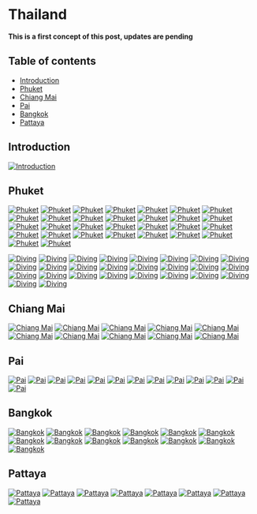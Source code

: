 # Thailand

**This is a first concept of this post, updates are pending**

## Table of contents

* [Introduction](#introduction)
* [Phuket](#phuket)
* [Chiang Mai](#chiang-mai)
* [Pai](#pai)
* [Bangkok](#bangkok)
* [Pattaya](#pattaya)

## Introduction

[![Introduction](/data/blogs/thailand/images/thumbs/01_phuket_01.jpg)](/data/blogs/thailand/images/01_phuket_01.jpg)

## Phuket

[![Phuket](/data/blogs/thailand/images/thumbs/01_phuket_03.jpg)](/data/blogs/thailand/images/01_phuket_03.jpg)
[![Phuket](/data/blogs/thailand/images/thumbs/01_phuket_05.jpg)](/data/blogs/thailand/images/01_phuket_05.jpg)
[![Phuket](/data/blogs/thailand/images/thumbs/01_phuket_06.jpg)](/data/blogs/thailand/images/01_phuket_06.jpg)
[![Phuket](/data/blogs/thailand/images/thumbs/01_phuket_07.jpg)](/data/blogs/thailand/images/01_phuket_07.jpg)
[![Phuket](/data/blogs/thailand/images/thumbs/01_phuket_10.jpg)](/data/blogs/thailand/images/01_phuket_10.jpg)
[![Phuket](/data/blogs/thailand/images/thumbs/01_phuket_11.jpg)](/data/blogs/thailand/images/01_phuket_11.jpg)
[![Phuket](/data/blogs/thailand/images/thumbs/01_phuket_14.jpg)](/data/blogs/thailand/images/01_phuket_14.jpg)
[![Phuket](/data/blogs/thailand/images/thumbs/01_phuket_16.jpg)](/data/blogs/thailand/images/01_phuket_16.jpg)
[![Phuket](/data/blogs/thailand/images/thumbs/01_phuket_19.jpg)](/data/blogs/thailand/images/01_phuket_19.jpg)
[![Phuket](/data/blogs/thailand/images/thumbs/01_phuket_21.jpg)](/data/blogs/thailand/images/01_phuket_21.jpg)
[![Phuket](/data/blogs/thailand/images/thumbs/01_phuket_23.jpg)](/data/blogs/thailand/images/01_phuket_23.jpg)
[![Phuket](/data/blogs/thailand/images/thumbs/01_phuket_25.jpg)](/data/blogs/thailand/images/01_phuket_25.jpg)
[![Phuket](/data/blogs/thailand/images/thumbs/01_phuket_27.jpg)](/data/blogs/thailand/images/01_phuket_27.jpg)
[![Phuket](/data/blogs/thailand/images/thumbs/01_phuket_28.jpg)](/data/blogs/thailand/images/01_phuket_28.jpg)
[![Phuket](/data/blogs/thailand/images/thumbs/01_phuket_31.jpg)](/data/blogs/thailand/images/01_phuket_31.jpg)
[![Phuket](/data/blogs/thailand/images/thumbs/01_phuket_32.jpg)](/data/blogs/thailand/images/01_phuket_32.jpg)
[![Phuket](/data/blogs/thailand/images/thumbs/01_phuket_35.jpg)](/data/blogs/thailand/images/01_phuket_35.jpg)
[![Phuket](/data/blogs/thailand/images/thumbs/01_phuket_40.jpg)](/data/blogs/thailand/images/01_phuket_40.jpg)
[![Phuket](/data/blogs/thailand/images/thumbs/01_phuket_42.jpg)](/data/blogs/thailand/images/01_phuket_42.jpg)
[![Phuket](/data/blogs/thailand/images/thumbs/01_phuket_48.jpg)](/data/blogs/thailand/images/01_phuket_48.jpg)
[![Phuket](/data/blogs/thailand/images/thumbs/01_phuket_53.jpg)](/data/blogs/thailand/images/01_phuket_53.jpg)
[![Phuket](/data/blogs/thailand/images/thumbs/01_phuket_55.jpg)](/data/blogs/thailand/images/01_phuket_55.jpg)
[![Phuket](/data/blogs/thailand/images/thumbs/01_phuket_58.jpg)](/data/blogs/thailand/images/01_phuket_58.jpg)
[![Phuket](/data/blogs/thailand/images/thumbs/01_phuket_62.jpg)](/data/blogs/thailand/images/01_phuket_62.jpg)
[![Phuket](/data/blogs/thailand/images/thumbs/01_phuket_70.jpg)](/data/blogs/thailand/images/01_phuket_70.jpg)
[![Phuket](/data/blogs/thailand/images/thumbs/01_phuket_76.jpg)](/data/blogs/thailand/images/01_phuket_76.jpg)
[![Phuket](/data/blogs/thailand/images/thumbs/01_phuket_79.jpg)](/data/blogs/thailand/images/01_phuket_79.jpg)
[![Phuket](/data/blogs/thailand/images/thumbs/01_phuket_82.jpg)](/data/blogs/thailand/images/01_phuket_82.jpg)
[![Phuket](/data/blogs/thailand/images/thumbs/01_phuket_83.jpg)](/data/blogs/thailand/images/01_phuket_83.jpg)
[![Phuket](/data/blogs/thailand/images/thumbs/01_phuket_84.jpg)](/data/blogs/thailand/images/01_phuket_84.jpg)


[![Diving](/data/blogs/thailand/images/thumbs/02_koh-racha-yai_001.jpg)](/data/blogs/thailand/images/02_koh-racha-yai_001.jpg)
[![Diving](/data/blogs/thailand/images/thumbs/02_koh-racha-yai_009.jpg)](/data/blogs/thailand/images/02_koh-racha-yai_009.jpg)
[![Diving](/data/blogs/thailand/images/thumbs/02_koh-racha-yai_015.jpg)](/data/blogs/thailand/images/02_koh-racha-yai_015.jpg)
[![Diving](/data/blogs/thailand/images/thumbs/02_koh-racha-yai_016.jpg)](/data/blogs/thailand/images/02_koh-racha-yai_016.jpg)
[![Diving](/data/blogs/thailand/images/thumbs/02_koh-racha-yai_024.jpg)](/data/blogs/thailand/images/02_koh-racha-yai_024.jpg)
[![Diving](/data/blogs/thailand/images/thumbs/02_koh-racha-yai_025.jpg)](/data/blogs/thailand/images/02_koh-racha-yai_025.jpg)
[![Diving](/data/blogs/thailand/images/thumbs/02_koh-racha-yai_027.jpg)](/data/blogs/thailand/images/02_koh-racha-yai_027.jpg)
[![Diving](/data/blogs/thailand/images/thumbs/02_koh-racha-yai_031.jpg)](/data/blogs/thailand/images/02_koh-racha-yai_031.jpg)
[![Diving](/data/blogs/thailand/images/thumbs/02_koh-racha-yai_043.jpg)](/data/blogs/thailand/images/02_koh-racha-yai_043.jpg)
[![Diving](/data/blogs/thailand/images/thumbs/02_koh-racha-yai_045.jpg)](/data/blogs/thailand/images/02_koh-racha-yai_045.jpg)
[![Diving](/data/blogs/thailand/images/thumbs/02_koh-racha-yai_049.jpg)](/data/blogs/thailand/images/02_koh-racha-yai_049.jpg)
[![Diving](/data/blogs/thailand/images/thumbs/02_koh-racha-yai_051.jpg)](/data/blogs/thailand/images/02_koh-racha-yai_051.jpg)
[![Diving](/data/blogs/thailand/images/thumbs/02_koh-racha-yai_060.jpg)](/data/blogs/thailand/images/02_koh-racha-yai_060.jpg)
[![Diving](/data/blogs/thailand/images/thumbs/02_koh-racha-yai_062.jpg)](/data/blogs/thailand/images/02_koh-racha-yai_062.jpg)
[![Diving](/data/blogs/thailand/images/thumbs/02_koh-racha-yai_065.jpg)](/data/blogs/thailand/images/02_koh-racha-yai_065.jpg)
[![Diving](/data/blogs/thailand/images/thumbs/02_koh-racha-yai_069.jpg)](/data/blogs/thailand/images/02_koh-racha-yai_069.jpg)
[![Diving](/data/blogs/thailand/images/thumbs/02_koh-racha-yai_077.jpg)](/data/blogs/thailand/images/02_koh-racha-yai_077.jpg)
[![Diving](/data/blogs/thailand/images/thumbs/02_koh-racha-yai_095.jpg)](/data/blogs/thailand/images/02_koh-racha-yai_095.jpg)
[![Diving](/data/blogs/thailand/images/thumbs/02_koh-racha-yai_096.jpg)](/data/blogs/thailand/images/02_koh-racha-yai_096.jpg)
[![Diving](/data/blogs/thailand/images/thumbs/02_koh-racha-yai_098.jpg)](/data/blogs/thailand/images/02_koh-racha-yai_098.jpg)
[![Diving](/data/blogs/thailand/images/thumbs/02_koh-racha-yai_100.jpg)](/data/blogs/thailand/images/02_koh-racha-yai_100.jpg)
[![Diving](/data/blogs/thailand/images/thumbs/02_koh-racha-yai_103.jpg)](/data/blogs/thailand/images/02_koh-racha-yai_103.jpg)
[![Diving](/data/blogs/thailand/images/thumbs/02_koh-racha-yai_109.jpg)](/data/blogs/thailand/images/02_koh-racha-yai_109.jpg)
[![Diving](/data/blogs/thailand/images/thumbs/02_koh-racha-yai_114.jpg)](/data/blogs/thailand/images/02_koh-racha-yai_114.jpg)
[![Diving](/data/blogs/thailand/images/thumbs/02_koh-racha-yai_118.jpg)](/data/blogs/thailand/images/02_koh-racha-yai_118.jpg)
[![Diving](/data/blogs/thailand/images/thumbs/02_koh-racha-yai_131.jpg)](/data/blogs/thailand/images/02_koh-racha-yai_131.jpg)

## Chiang Mai

[![Chiang Mai](/data/blogs/thailand/images/thumbs/03_chiang-mai_02.jpg)](/data/blogs/thailand/images/03_chiang-mai_02.jpg)
[![Chiang Mai](/data/blogs/thailand/images/thumbs/03_chiang-mai_04.jpg)](/data/blogs/thailand/images/03_chiang-mai_04.jpg)
[![Chiang Mai](/data/blogs/thailand/images/thumbs/03_chiang-mai_05.jpg)](/data/blogs/thailand/images/03_chiang-mai_05.jpg)
[![Chiang Mai](/data/blogs/thailand/images/thumbs/03_chiang-mai_08.jpg)](/data/blogs/thailand/images/03_chiang-mai_08.jpg)
[![Chiang Mai](/data/blogs/thailand/images/thumbs/03_chiang-mai_10.jpg)](/data/blogs/thailand/images/03_chiang-mai_10.jpg)
[![Chiang Mai](/data/blogs/thailand/images/thumbs/03_chiang-mai_11.jpg)](/data/blogs/thailand/images/03_chiang-mai_11.jpg)
[![Chiang Mai](/data/blogs/thailand/images/thumbs/03_chiang-mai_12.jpg)](/data/blogs/thailand/images/03_chiang-mai_12.jpg)
[![Chiang Mai](/data/blogs/thailand/images/thumbs/03_chiang-mai_13.jpg)](/data/blogs/thailand/images/03_chiang-mai_13.jpg)
[![Chiang Mai](/data/blogs/thailand/images/thumbs/03_chiang-mai_14.jpg)](/data/blogs/thailand/images/03_chiang-mai_14.jpg)
[![Chiang Mai](/data/blogs/thailand/images/thumbs/03_chiang-mai_16.jpg)](/data/blogs/thailand/images/03_chiang-mai_16.jpg)

## Pai

[![Pai](/data/blogs/thailand/images/thumbs/04_pai_01.jpg)](/data/blogs/thailand/images/04_pai_01.jpg)
[![Pai](/data/blogs/thailand/images/thumbs/04_pai_04.jpg)](/data/blogs/thailand/images/04_pai_04.jpg)
[![Pai](/data/blogs/thailand/images/thumbs/04_pai_06.jpg)](/data/blogs/thailand/images/04_pai_06.jpg)
[![Pai](/data/blogs/thailand/images/thumbs/04_pai_07.jpg)](/data/blogs/thailand/images/04_pai_07.jpg)
[![Pai](/data/blogs/thailand/images/thumbs/04_pai_08.jpg)](/data/blogs/thailand/images/04_pai_08.jpg)
[![Pai](/data/blogs/thailand/images/thumbs/04_pai_09.jpg)](/data/blogs/thailand/images/04_pai_09.jpg)
[![Pai](/data/blogs/thailand/images/thumbs/04_pai_10.jpg)](/data/blogs/thailand/images/04_pai_10.jpg)
[![Pai](/data/blogs/thailand/images/thumbs/04_pai_13.jpg)](/data/blogs/thailand/images/04_pai_13.jpg)
[![Pai](/data/blogs/thailand/images/thumbs/04_pai_14.jpg)](/data/blogs/thailand/images/04_pai_14.jpg)
[![Pai](/data/blogs/thailand/images/thumbs/04_pai_17.jpg)](/data/blogs/thailand/images/04_pai_17.jpg)
[![Pai](/data/blogs/thailand/images/thumbs/04_pai_18.jpg)](/data/blogs/thailand/images/04_pai_18.jpg)
[![Pai](/data/blogs/thailand/images/thumbs/04_pai_21.jpg)](/data/blogs/thailand/images/04_pai_21.jpg)
[![Pai](/data/blogs/thailand/images/thumbs/04_pai_24.jpg)](/data/blogs/thailand/images/04_pai_24.jpg)

## Bangkok

[![Bangkok](/data/blogs/thailand/images/thumbs/05_bangkok_01.jpg)](/data/blogs/thailand/images/05_bangkok_01.jpg)
[![Bangkok](/data/blogs/thailand/images/thumbs/05_bangkok_03.jpg)](/data/blogs/thailand/images/05_bangkok_03.jpg)
[![Bangkok](/data/blogs/thailand/images/thumbs/05_bangkok_07.jpg)](/data/blogs/thailand/images/05_bangkok_07.jpg)
[![Bangkok](/data/blogs/thailand/images/thumbs/05_bangkok_11.jpg)](/data/blogs/thailand/images/05_bangkok_11.jpg)
[![Bangkok](/data/blogs/thailand/images/thumbs/05_bangkok_13.jpg)](/data/blogs/thailand/images/05_bangkok_13.jpg)
[![Bangkok](/data/blogs/thailand/images/thumbs/05_bangkok_14.jpg)](/data/blogs/thailand/images/05_bangkok_14.jpg)
[![Bangkok](/data/blogs/thailand/images/thumbs/05_bangkok_18.jpg)](/data/blogs/thailand/images/05_bangkok_18.jpg)
[![Bangkok](/data/blogs/thailand/images/thumbs/05_bangkok_22.jpg)](/data/blogs/thailand/images/05_bangkok_22.jpg)
[![Bangkok](/data/blogs/thailand/images/thumbs/05_bangkok_24.jpg)](/data/blogs/thailand/images/05_bangkok_24.jpg)
[![Bangkok](/data/blogs/thailand/images/thumbs/05_bangkok_26.jpg)](/data/blogs/thailand/images/05_bangkok_26.jpg)
[![Bangkok](/data/blogs/thailand/images/thumbs/05_bangkok_28.jpg)](/data/blogs/thailand/images/05_bangkok_28.jpg)
[![Bangkok](/data/blogs/thailand/images/thumbs/05_bangkok_32.jpg)](/data/blogs/thailand/images/05_bangkok_32.jpg)
[![Bangkok](/data/blogs/thailand/images/thumbs/05_bangkok_35.jpg)](/data/blogs/thailand/images/05_bangkok_35.jpg)

## Pattaya

[![Pattaya](/data/blogs/thailand/images/thumbs/06_pattaya_01.jpg)](/data/blogs/thailand/images/06_pattaya_01.jpg)
[![Pattaya](/data/blogs/thailand/images/thumbs/06_pattaya_03.jpg)](/data/blogs/thailand/images/06_pattaya_03.jpg)
[![Pattaya](/data/blogs/thailand/images/thumbs/06_pattaya_04.jpg)](/data/blogs/thailand/images/06_pattaya_04.jpg)
[![Pattaya](/data/blogs/thailand/images/thumbs/06_pattaya_07.jpg)](/data/blogs/thailand/images/06_pattaya_07.jpg)
[![Pattaya](/data/blogs/thailand/images/thumbs/06_pattaya_09.jpg)](/data/blogs/thailand/images/06_pattaya_09.jpg)
[![Pattaya](/data/blogs/thailand/images/thumbs/06_pattaya_10.jpg)](/data/blogs/thailand/images/06_pattaya_10.jpg)
[![Pattaya](/data/blogs/thailand/images/thumbs/06_pattaya_11.jpg)](/data/blogs/thailand/images/06_pattaya_11.jpg)
[![Pattaya](/data/blogs/thailand/images/thumbs/06_pattaya_13.jpg)](/data/blogs/thailand/images/06_pattaya_13.jpg)